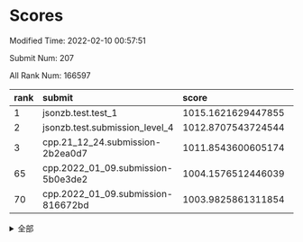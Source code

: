 # Scores

Modified Time: 2022-02-10 00:57:51

Submit Num: 207

All Rank Num: 166597

| rank |               submit               |       score        |       sigma        | pk_num |
| :--- | :--------------------------------- | :----------------- | :----------------- | :----- |
| 1    | jsonzb.test.test_1                 | 1015.1621629447855 | 0.8598521185211563 | 3224   |
| 2    | jsonzb.test.submission_level_4     | 1012.8707543724544 | 0.7935067737313974 | 3218   |
| 3    | cpp.21_12_24.submission-2b2ea0d7   | 1011.8543600605174 | 0.782083189010327  | 3218   |
| 65   | cpp.2022_01_09.submission-5b0e3de2 | 1004.1576512446039 | 0.7121769780349247 | 3214   |
| 70   | cpp.2022_01_09.submission-816672bd | 1003.9825861311854 | 0.7154215185380738 | 3219   |


<details>
<summary>全部</summary>

| rank |                 submit                 |       score        |       sigma        | pk_num |
| :--- | :------------------------------------- | :----------------- | :----------------- | :----- |
| 1    | jsonzb.test.test_1                     | 1015.1621629447855 | 0.8598521185211563 | 3224   |
| 2    | jsonzb.test.submission_level_4         | 1012.8707543724544 | 0.7935067737313974 | 3218   |
| 3    | cpp.21_12_24.submission-2b2ea0d7       | 1011.8543600605174 | 0.782083189010327  | 3218   |
| 4    | gobigger.level_3.submission_level_3_46 | 1011.429188494828  | 0.7789992010615777 | 3219   |
| 5    | gobigger.level_3.submission_level_3_0  | 1011.3967160472523 | 0.7770165569121509 | 3217   |
| 6    | gobigger.level_3.submission_level_3_19 | 1011.149613970891  | 0.8159121308963583 | 3220   |
| 7    | gobigger.level_3.submission_level_3_36 | 1011.0439574089904 | 0.7675089285853255 | 3221   |
| 8    | gobigger.level_3.submission_level_3_26 | 1010.9525658696247 | 0.7719966380075295 | 3223   |
| 9    | gobigger.level_3.submission_level_3_42 | 1010.9511230965378 | 0.776880360625845  | 3219   |
| 10   | gobigger.level_3.submission_level_3_7  | 1010.890703073096  | 0.7924288913658672 | 3220   |
| 11   | gobigger.level_3.submission_level_3_31 | 1010.7946064294346 | 0.7827040286565028 | 3218   |
| 12   | gobigger.level_3.submission_level_3_41 | 1010.7014880169789 | 0.7550894450352478 | 3217   |
| 13   | gobigger.level_3.submission_level_3_24 | 1010.6743262059869 | 0.7617153345733849 | 3217   |
| 14   | gobigger.level_3.submission_level_3_30 | 1010.6630702927444 | 0.7639498681557041 | 3222   |
| 15   | gobigger.level_3.submission_level_3_32 | 1010.5302557697956 | 0.781986017040727  | 3223   |
| 16   | gobigger.level_3.submission_level_3_12 | 1010.5066700530741 | 0.7546383708686298 | 3220   |
| 17   | gobigger.level_3.submission_level_3_35 | 1010.4909888392954 | 0.7496303787975398 | 3220   |
| 18   | gobigger.level_3.submission_level_3_28 | 1010.4594344205585 | 0.7617259940531504 | 3219   |
| 19   | gobigger.level_3.submission_level_3_8  | 1010.4455333156775 | 0.7520261359776385 | 3216   |
| 20   | gobigger.level_3.submission_level_3_40 | 1010.367622427649  | 0.759800295901485  | 3221   |
| 21   | gobigger.level_3.submission_level_3_10 | 1010.3394416529139 | 0.7731407027172537 | 3222   |
| 22   | gobigger.level_3.submission_level_3_39 | 1010.3121014291694 | 0.7756343456189001 | 3221   |
| 23   | gobigger.level_3.submission_level_3_43 | 1010.3064250111413 | 0.7639529603880385 | 3226   |
| 24   | gobigger.level_3.submission_level_3_22 | 1010.301245053594  | 0.7837866654120558 | 3221   |
| 25   | gobigger.level_3.submission_level_3_2  | 1010.233227767665  | 0.7473125117128605 | 3215   |
| 26   | gobigger.level_3.submission_level_3_15 | 1010.2190549147193 | 0.7595969865638015 | 3218   |
| 27   | gobigger.level_3.submission_level_3_37 | 1010.199377722578  | 0.763642711766904  | 3220   |
| 28   | gobigger.level_3.submission_level_3_45 | 1010.1675323224074 | 0.7173626416355291 | 3219   |
| 29   | gobigger.level_3.submission_level_3_1  | 1010.1555490190441 | 0.7553247464170937 | 3223   |
| 30   | gobigger.level_3.submission_level_3_20 | 1010.0794128593159 | 0.7740264055383216 | 3219   |
| 31   | gobigger.level_3.submission_level_3_5  | 1010.0108612719113 | 0.7620224745101517 | 3218   |
| 32   | gobigger.level_3.submission_level_3_48 | 1010.0005179995625 | 0.764646070293148  | 3218   |
| 33   | gobigger.level_3.submission_level_3_33 | 1009.9849259723692 | 0.746904398211516  | 3223   |
| 34   | gobigger.level_3.submission_level_3_17 | 1009.9109273997597 | 0.7620553727018138 | 3216   |
| 35   | gobigger.level_3.submission_level_3_34 | 1009.8785720276699 | 0.7655456795907766 | 3222   |
| 36   | gobigger.level_3.submission_level_3_29 | 1009.8532433312492 | 0.7677256840442953 | 3223   |
| 37   | gobigger.level_3.submission_level_3_11 | 1009.8466465961151 | 0.7566666678250535 | 3218   |
| 38   | gobigger.level_3.submission_level_3_13 | 1009.7774146154603 | 0.7367761947966942 | 3217   |
| 39   | gobigger.level_3.submission_level_3_25 | 1009.722848203124  | 0.7632464693940562 | 3215   |
| 40   | gobigger.level_3.submission_level_3_9  | 1009.7180821810712 | 0.7461009249059893 | 3221   |
| 41   | gobigger.level_3.submission_level_3_38 | 1009.5755076576139 | 0.7760285626735318 | 3217   |
| 42   | gobigger.level_3.submission_level_3_16 | 1009.5566308876324 | 0.7802154131036753 | 3214   |
| 43   | gobigger.level_3.submission_level_3_47 | 1009.4776496889843 | 0.7250228392805456 | 3216   |
| 44   | gobigger.level_3.submission_level_3_23 | 1009.4444501912737 | 0.7485005633207569 | 3219   |
| 45   | gobigger.level_3.submission_level_3_27 | 1009.3497585755322 | 0.7572343774068242 | 3217   |
| 46   | gobigger.level_3.submission_level_3_21 | 1009.3138337986371 | 0.7511870843099762 | 3216   |
| 47   | gobigger.level_3.submission_level_3_18 | 1009.0857243958628 | 0.7539339737427768 | 3219   |
| 48   | gobigger.level_3.submission_level_3_14 | 1009.032359936557  | 0.7612736116730223 | 3223   |
| 49   | gobigger.level_3.submission_level_3_44 | 1008.9833791559633 | 0.762513330405423  | 3217   |
| 50   | gobigger.level_3.submission_level_3_6  | 1008.9466740591965 | 0.7532585650915284 | 3216   |
| 51   | gobigger.level_3.submission_level_3_3  | 1008.9180772590972 | 0.7330458181231864 | 3218   |
| 52   | gobigger.level_3.submission_level_3_49 | 1008.8678278061768 | 0.7520306929652681 | 3221   |
| 53   | gobigger.level_3.submission_level_3_4  | 1008.6078104326266 | 0.7474362806656965 | 3220   |
| 54   | gobigger.level_1.submission_level_1_17 | 1005.3644852672414 | 0.7293081779892792 | 3224   |
| 55   | gobigger.level_1.submission_level_1_1  | 1005.0371428094327 | 0.7111848215093362 | 3217   |
| 56   | gobigger.level_1.submission_level_1_18 | 1004.6356765479069 | 0.7309288906046374 | 3219   |
| 57   | gobigger.level_1.submission_level_1_19 | 1004.5719803827023 | 0.7222192771646704 | 3220   |
| 58   | gobigger.level_1.submission_level_1_41 | 1004.5481464430745 | 0.7142752129493642 | 3221   |
| 59   | gobigger.level_1.submission_level_1_48 | 1004.4897807811367 | 0.7215700586009713 | 3219   |
| 60   | gobigger.level_1.submission_level_1_38 | 1004.4303497821026 | 0.7161082379765525 | 3219   |
| 61   | gobigger.level_1.submission_level_1_26 | 1004.3463464263913 | 0.7138877795290978 | 3223   |
| 62   | gobigger.level_1.submission_level_1_8  | 1004.3382470811217 | 0.7174161677786659 | 3214   |
| 63   | gobigger.level_1.submission_level_1_33 | 1004.3106747890786 | 0.7199794522405967 | 3221   |
| 64   | gobigger.level_1.submission_level_1_31 | 1004.2902542767414 | 0.7267509704828562 | 3221   |
| 65   | cpp.2022_01_09.submission-5b0e3de2     | 1004.1576512446039 | 0.7121769780349247 | 3214   |
| 66   | gobigger.level_1.submission_level_1_10 | 1004.1414419085368 | 0.7224291193539621 | 3220   |
| 67   | gobigger.level_1.submission_level_1_46 | 1004.0943040399496 | 0.7168874767943878 | 3224   |
| 68   | gobigger.level_1.submission_level_1_20 | 1004.0616574613939 | 0.7231971600389793 | 3220   |
| 69   | gobigger.level_1.submission_level_1_7  | 1004.0538229312241 | 0.7155850409528037 | 3220   |
| 70   | cpp.2022_01_09.submission-816672bd     | 1003.9825861311854 | 0.7154215185380738 | 3219   |
| 71   | gobigger.level_1.submission_level_1_49 | 1003.9115571314713 | 0.7209844411138875 | 3224   |
| 72   | gobigger.level_1.submission_level_1_28 | 1003.758499973207  | 0.7238444737466234 | 3220   |
| 73   | gobigger.level_1.submission_level_1_21 | 1003.6410881433516 | 0.7164937759538049 | 3225   |
| 74   | gobigger.level_1.submission_level_1_23 | 1003.6339411650893 | 0.7158234401811311 | 3223   |
| 75   | gobigger.level_1.submission_level_1_4  | 1003.5906627932964 | 0.7308700936980327 | 3216   |
| 76   | gobigger.level_1.submission_level_1_39 | 1003.5563697260493 | 0.7267484773469495 | 3220   |
| 77   | gobigger.level_1.submission_level_1_2  | 1003.4626108641729 | 0.7143280937140372 | 3223   |
| 78   | gobigger.level_1.submission_level_1_29 | 1003.456730688747  | 0.7209612415148763 | 3212   |
| 79   | gobigger.level_1.submission_level_1_6  | 1003.4352511483698 | 0.7247552158634647 | 3218   |
| 80   | gobigger.level_1.submission_level_1_34 | 1003.4160654464895 | 0.7131292576299085 | 3216   |
| 81   | gobigger.level_1.submission_level_1_12 | 1003.4081620895762 | 0.7232473169417312 | 3214   |
| 82   | gobigger.level_1.submission_level_1_43 | 1003.2548160906036 | 0.7194755572515883 | 3219   |
| 83   | gobigger.level_1.submission_level_1_5  | 1003.0988671821258 | 0.7260974504112233 | 3214   |
| 84   | gobigger.level_1.submission_level_1_30 | 1003.0698572961023 | 0.7148565951360815 | 3221   |
| 85   | gobigger.level_1.submission_level_1_3  | 1003.067152601552  | 0.7167367091456331 | 3221   |
| 86   | gobigger.level_1.submission_level_1_24 | 1003.0493390967952 | 0.7187296695984736 | 3221   |
| 87   | gobigger.level_1.submission_level_1_13 | 1003.0443223138834 | 0.706913830072763  | 3224   |
| 88   | gobigger.level_1.submission_level_1_36 | 1002.8883039725717 | 0.7155602078593184 | 3222   |
| 89   | gobigger.level_1.submission_level_1_16 | 1002.8226818009473 | 0.7007907381471156 | 3219   |
| 90   | gobigger.level_1.submission_level_1_32 | 1002.7757237256237 | 0.7055856610288643 | 3217   |
| 91   | gobigger.level_1.submission_level_1_40 | 1002.7651011875514 | 0.72502078088409   | 3218   |
| 92   | gobigger.level_1.submission_level_1_44 | 1002.7533212478438 | 0.7281912965533559 | 3222   |
| 93   | gobigger.level_1.submission_level_1_15 | 1002.742656256772  | 0.7189903680608225 | 3218   |
| 94   | gobigger.level_1.submission_level_1_11 | 1002.7291370836612 | 0.7162803877064489 | 3222   |
| 95   | gobigger.level_1.submission_level_1_14 | 1002.5292422137532 | 0.7132601808025376 | 3218   |
| 96   | gobigger.level_1.submission_level_1_35 | 1002.5121398774324 | 0.7242216280348213 | 3222   |
| 97   | gobigger.level_1.submission_level_1_37 | 1002.5005946790662 | 0.7055764715853645 | 3217   |
| 98   | gobigger.level_1.submission_level_1_0  | 1002.4990394907117 | 0.7140207376437842 | 3223   |
| 99   | gobigger.level_1.submission_level_1_45 | 1002.3101163774003 | 0.712748952631415  | 3220   |
| 100  | gobigger.level_1.submission_level_1_25 | 1002.2856850391388 | 0.7085140713975935 | 3219   |
| 101  | gobigger.level_1.submission_level_1_27 | 1001.9570495450799 | 0.7107709494912743 | 3218   |
| 102  | gobigger.level_1.submission_level_1_9  | 1001.859233352758  | 0.710044883896938  | 3225   |
| 103  | gobigger.level_1.submission_level_1_42 | 1001.7683868159342 | 0.7137214184453384 | 3220   |
| 104  | gobigger.level_1.submission_level_1_47 | 1001.4267428365528 | 0.7160905322140262 | 3218   |
| 105  | gobigger.level_1.submission_level_1_22 | 1001.2218443045946 | 0.7179051352334369 | 3221   |
| 106  | gobigger.random.submission_random_41   | 997.183825989793   | 0.7042435548470113 | 3219   |
| 107  | gobigger.random.submission_random_27   | 997.1691111897647  | 0.7116224767076027 | 3221   |
| 108  | gobigger.random.submission_random_31   | 997.1185695074751  | 0.7160802377949937 | 3217   |
| 109  | gobigger.random.submission_random_29   | 996.8549885492387  | 0.7119102222624714 | 3215   |
| 110  | gobigger.random.submission_random_42   | 996.8023643102848  | 0.7029280027937566 | 3220   |
| 111  | gobigger.random.submission_random_11   | 996.8014747465816  | 0.7210005469227159 | 3213   |
| 112  | gobigger.random.submission_random_8    | 996.7064096429274  | 0.7180061950013529 | 3217   |
| 113  | gobigger.random.submission_random_21   | 996.6509612179228  | 0.7114353178950006 | 3222   |
| 114  | gobigger.random.submission_random_16   | 996.3436011430389  | 0.7018856897249954 | 3217   |
| 115  | gobigger.random.submission_random_0    | 996.3208845732056  | 0.7222805214413293 | 3223   |
| 116  | gobigger.random.submission_random_5    | 996.2410127489682  | 0.7038557705412519 | 3222   |
| 117  | gobigger.random.submission_random_30   | 996.1915276046466  | 0.7072517045213786 | 3223   |
| 118  | gobigger.random.submission_random_49   | 996.1909453323207  | 0.7234364372503121 | 3216   |
| 119  | gobigger.random.submission_random_43   | 996.1587140900751  | 0.7021189497618568 | 3224   |
| 120  | gobigger.random.submission_random_14   | 996.0603045210784  | 0.707274965593954  | 3213   |
| 121  | gobigger.random.submission_random_39   | 996.0216335184268  | 0.7146180644944907 | 3218   |
| 122  | gobigger.random.submission_random_4    | 996.0079923399431  | 0.7046877215594045 | 3221   |
| 123  | gobigger.random.submission_random_24   | 995.9485218666238  | 0.7113255871333917 | 3217   |
| 124  | gobigger.random.submission_random_37   | 995.8872576739784  | 0.7085827664100462 | 3224   |
| 125  | gobigger.random.submission_random_35   | 995.8180966098773  | 0.7235207429009428 | 3218   |
| 126  | gobigger.random.submission_random_48   | 995.8032659008709  | 0.7120432832741967 | 3219   |
| 127  | gobigger.random.submission_random_7    | 995.7923409224121  | 0.7086439485937432 | 3214   |
| 128  | gobigger.random.submission_random_12   | 995.7760651599784  | 0.7124321379200539 | 3217   |
| 129  | gobigger.random.submission_random_1    | 995.6614646254618  | 0.7055341904513807 | 3214   |
| 130  | gobigger.random.submission_random_33   | 995.6425995052841  | 0.7116073406769866 | 3218   |
| 131  | gobigger.random.submission_random_13   | 995.6378131916792  | 0.7152412648124062 | 3216   |
| 132  | gobigger.random.submission_random_46   | 995.5840833398826  | 0.7129042595396379 | 3222   |
| 133  | gobigger.random.submission_random_40   | 995.5777330932873  | 0.7345374837500447 | 3221   |
| 134  | gobigger.random.submission_random_15   | 995.5631654481296  | 0.7057185551827014 | 3224   |
| 135  | gobigger.random.submission_random_28   | 995.5551198027817  | 0.7227517755067124 | 3216   |
| 136  | gobigger.random.submission_random_25   | 995.5515281507803  | 0.7152383908446521 | 3217   |
| 137  | gobigger.random.submission_random_6    | 995.5469039455982  | 0.7328355284682885 | 3212   |
| 138  | gobigger.random.submission_random_38   | 995.5311700116862  | 0.7041608295515134 | 3217   |
| 139  | gobigger.random.submission_random_34   | 995.5185981745091  | 0.7020676683107113 | 3217   |
| 140  | gobigger.random.submission_random_26   | 995.4623181348652  | 0.710033709881433  | 3223   |
| 141  | gobigger.random.submission_random_32   | 995.4558950153768  | 0.7084336546205728 | 3223   |
| 142  | gobigger.random.submission_random_23   | 995.429826232603   | 0.717203953229828  | 3221   |
| 143  | gobigger.random.submission_random_36   | 995.4085910167371  | 0.7088861350318479 | 3219   |
| 144  | gobigger.random.submission_random_44   | 995.3640838000609  | 0.7127771092626584 | 3218   |
| 145  | gobigger.random.submission_random_18   | 995.3275283364281  | 0.706757080547657  | 3213   |
| 146  | gobigger.random.submission_random_19   | 995.292346782705   | 0.7096047709625523 | 3222   |
| 147  | gobigger.random.submission_random_2    | 995.2448477048728  | 0.7094214854993786 | 3218   |
| 148  | gobigger.random.submission_random_47   | 995.2255313947309  | 0.7183912333509963 | 3218   |
| 149  | gobigger.random.submission_random_9    | 995.1662542120791  | 0.7280057126985153 | 3224   |
| 150  | gobigger.random.submission_random_10   | 994.9862098150574  | 0.7143006163512224 | 3218   |
| 151  | gobigger.random.submission_random_17   | 994.9704135777141  | 0.7079148112505579 | 3219   |
| 152  | gobigger.random.submission_random_3    | 994.9683039779044  | 0.7204302516017825 | 3221   |
| 153  | gobigger.random.submission_random_20   | 994.8972783547575  | 0.7100821409034498 | 3217   |
| 154  | gobigger.random.submission_random_45   | 994.7828441648055  | 0.7208476444572999 | 3217   |
| 155  | gobigger.random.submission_random_22   | 994.5571709861896  | 0.6992578153725277 | 3218   |
| 156  | gobigger.level_2.submission_level_2_15 | 994.0412018628166  | 0.7337063464669263 | 3219   |
| 157  | gobigger.level_2.submission_level_2_0  | 993.8355474480886  | 0.7188263737973044 | 3217   |
| 158  | gobigger.level_2.submission_level_2_48 | 993.4107257822429  | 0.7626606846536763 | 3221   |
| 159  | gobigger.level_2.submission_level_2_12 | 993.200908678398   | 0.7380472623951274 | 3222   |
| 160  | gobigger.level_2.submission_level_2_42 | 992.9542305773398  | 0.741372384569043  | 3219   |
| 161  | gobigger.level_2.submission_level_2_40 | 992.8745964171482  | 0.7273375531645436 | 3224   |
| 162  | gobigger.level_2.submission_level_2_13 | 992.7110642340135  | 0.7506787497723217 | 3221   |
| 163  | gobigger.level_2.submission_level_2_41 | 992.5910935483743  | 0.7590743454355237 | 3222   |
| 164  | gobigger.level_2.submission_level_2_31 | 992.5127581682593  | 0.7381660693738675 | 3222   |
| 165  | gobigger.level_2.submission_level_2_45 | 992.4412945714475  | 0.7525457845555603 | 3215   |
| 166  | gobigger.level_2.submission_level_2_25 | 992.351134775618   | 0.7422742455625722 | 3220   |
| 167  | gobigger.level_2.submission_level_2_30 | 992.3144648689592  | 0.7385458660077853 | 3219   |
| 168  | gobigger.level_2.submission_level_2_37 | 992.3122139814678  | 0.7457703763179071 | 3223   |
| 169  | gobigger.level_2.submission_level_2_36 | 992.258784237404   | 0.7388199378791467 | 3225   |
| 170  | gobigger.level_2.submission_level_2_5  | 992.2405079702386  | 0.7439966939341606 | 3221   |
| 171  | gobigger.level_2.submission_level_2_22 | 992.2166542495457  | 0.7277466268182969 | 3220   |
| 172  | gobigger.level_2.submission_level_2_4  | 992.210738326102   | 0.7462348125260202 | 3219   |
| 173  | gobigger.level_2.submission_level_2_14 | 992.2080296677615  | 0.7387568340728122 | 3217   |
| 174  | gobigger.level_2.submission_level_2_38 | 992.1933614923124  | 0.7497239450558224 | 3220   |
| 175  | gobigger.level_2.submission_level_2_7  | 992.104240909761   | 0.7425803918481824 | 3219   |
| 176  | gobigger.level_2.submission_level_2_32 | 992.096294932294   | 0.7485590930234467 | 3224   |
| 177  | gobigger.level_2.submission_level_2_47 | 992.0387121580764  | 0.7381026915234135 | 3219   |
| 178  | gobigger.level_2.submission_level_2_9  | 992.0378968444396  | 0.737477345233954  | 3219   |
| 179  | gobigger.level_2.submission_level_2_26 | 992.0369005116078  | 0.735887369035441  | 3216   |
| 180  | gobigger.level_2.submission_level_2_43 | 992.0006594161861  | 0.7538175141456412 | 3217   |
| 181  | gobigger.level_2.submission_level_2_17 | 991.9556922038814  | 0.7384051245855439 | 3213   |
| 182  | gobigger.level_2.submission_level_2_29 | 991.9427404181986  | 0.7507596474283893 | 3219   |
| 183  | gobigger.level_2.submission_level_2_6  | 991.9231684022192  | 0.7610177968341539 | 3220   |
| 184  | gobigger.level_2.submission_level_2_18 | 991.9137813398193  | 0.7466542213349551 | 3219   |
| 185  | gobigger.level_2.submission_level_2_44 | 991.8525367730948  | 0.7789513981905537 | 3223   |
| 186  | gobigger.level_2.submission_level_2_11 | 991.8338004150048  | 0.7462153050679627 | 3216   |
| 187  | gobigger.level_2.submission_level_2_27 | 991.8028125204211  | 0.765456326043119  | 3220   |
| 188  | gobigger.level_2.submission_level_2_19 | 991.7017850944459  | 0.7473794912689606 | 3221   |
| 189  | gobigger.level_2.submission_level_2_20 | 991.6903725801353  | 0.7463429086261821 | 3219   |
| 190  | gobigger.level_2.submission_level_2_21 | 991.5779628078864  | 0.777504915118604  | 3216   |
| 191  | gobigger.level_2.submission_level_2_46 | 991.5029941899386  | 0.7492602849821375 | 3222   |
| 192  | gobigger.level_2.submission_level_2_35 | 991.4463000833607  | 0.7567873070139665 | 3219   |
| 193  | gobigger.level_2.submission_level_2_49 | 991.4391349359023  | 0.777623434188433  | 3220   |
| 194  | gobigger.level_2.submission_level_2_28 | 991.398094722757   | 0.768379403995264  | 3218   |
| 195  | gobigger.level_2.submission_level_2_2  | 991.332488328451   | 0.7423298941350026 | 3226   |
| 196  | gobigger.level_2.submission_level_2_34 | 991.3277484211693  | 0.7452572245567004 | 3219   |
| 197  | gobigger.level_2.submission_level_2_39 | 991.2684681005801  | 0.7470536763758084 | 3220   |
| 198  | gobigger.level_2.submission_level_2_1  | 991.2284842605427  | 0.7530537450866284 | 3216   |
| 199  | gobigger.level_2.submission_level_2_33 | 991.2199000638466  | 0.7417311649913308 | 3222   |
| 200  | gobigger.level_2.submission_level_2_10 | 991.056645171546   | 0.765055547017764  | 3219   |
| 201  | gobigger.level_2.submission_level_2_8  | 990.96060233304    | 0.7719847954808042 | 3220   |
| 202  | gobigger.level_2.submission_level_2_24 | 990.9569444052361  | 0.7612662043707717 | 3219   |
| 203  | gobigger.level_2.submission_level_2_23 | 990.9237506807975  | 0.750564456757615  | 3217   |
| 204  | gobigger.level_2.submission_level_2_3  | 990.8783866034832  | 0.7653191138441652 | 3212   |
| 205  | gobigger.level_2.submission_level_2_16 | 990.26971800673    | 0.7605652027412467 | 3220   |
| 206  | gobigger.none.submission_none_1        | 979.8907411096307  | 1.1928278465306097 | 3220   |
| 207  | gobigger.none.submission_none_0        | 977.8481838573117  | 1.2237755383144875 | 3218   |

</details>